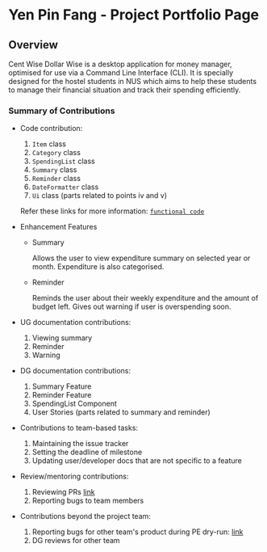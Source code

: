 # Yen Pin Fang - Project Portfolio Page

## Overview
Cent Wise Dollar Wise is a desktop application for money manager, optimised for use via a Command Line Interface (CLI). 
It is specially designed for the hostel students in NUS which aims to help these students to manage their 
financial situation and track their spending efficiently. 

### Summary of Contributions
* Code contribution: 
    1. `Item` class
    2. `Category` class
    3. `SpendingList` class
    4. `Summary` class
    5. `Reminder` class
    6. `DateFormatter` class
    7. `Ui` class (parts related to points iv and v)
    
    Refer these links for more information: 
    [`functional code`](https://nus-cs2113-ay2021s1.github.io/tp-dashboard/#breakdown=true&search=&sort=groupTitle&sortWithin=title&since=2020-09-27&timeframe=commit&mergegroup=&groupSelect=groupByRepos&checkedFileTypes=docs~functional-code~test-code~other&tabOpen=true&tabType=authorship&tabAuthor=pinfang&tabRepo=AY2021S1-CS2113T-F14-2%2Ftp%5Bmaster%5D&authorshipIsMergeGroup=false&authorshipFileTypes=docs~functional-code~test-code~other)
 
 * Enhancement Features
    * Summary
           
        Allows the user to view expenditure summary on selected year or month.
        Expenditure is also categorised.
           
    * Reminder
    
        Reminds the user about their weekly expenditure and the amount of budget left.
        Gives out warning if user is overspending soon.
 
 * UG documentation contributions:
    1. Viewing summary
    2. Reminder
    3. Warning

 * DG documentation contributions:   
    1. Summary Feature
    2. Reminder Feature
    3. SpendingList Component
    4. User Stories (parts related to summary and reminder)
    
 * Contributions to team-based tasks:
    1. Maintaining the issue tracker
    2. Setting the deadline of milestone
    3. Updating user/developer docs that are not specific to a feature
    
    
 * Review/mentoring contributions:
    1. Reviewing PRs [link](https://github.com/AY2021S1-CS2113T-F14-2/tp/pulls?q=is%3Apr+is%3Aclosed+reviewed-by%3A%40me)
    2. Reporting bugs to team members
    
 * Contributions beyond the project team:
    1. Reporting bugs for other team's product during PE dry-run: [link](https://github.com/pinfang/ped/issues)
    2. DG reviews for other team 